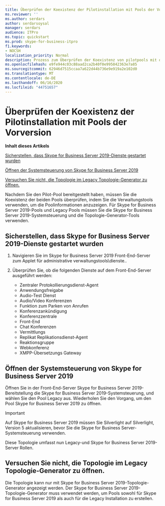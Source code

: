 ```yaml
---
title: Überprüfen der Koexistenz der Pilotinstallation mit Pools der Vorversion
ms.reviewer: ''
ms.author: serdars
author: serdarsoysal
manager: serdars
audience: ITPro
ms.topic: quickstart
ms.prod: skype-for-business-itpro
f1.keywords:
- NOCSH
localization_priority: Normal
description: Prozess zum Überprüfen der Koexistenz von pilotpools mit dem Legacy Pool.
ms.openlocfilehash: e9fe944c03c88aad2ca2b40f0e995842363e7a85
ms.sourcegitcommit: 62946d7515ccaa7a622d44b736e9e919a2e102d0
ms.translationtype: MT
ms.contentlocale: de-DE
ms.lasthandoff: 06/16/2020
ms.locfileid: "44751657"
---
```

# <a name="verify-pilot-pool-coexistence-with-legacy-pool"></a>Überprüfen der Koexistenz der Pilotinstallation mit Pools der Vorversion

 **Inhalt dieses Artikels**
  
[Sicherstellen, dass Skype for Business Server 2019-Dienste gestartet wurden](#sectionSection0)
  
[Öffnen der Systemsteuerung von Skype for Business Server 2019](#sectionSection1)
  
[Versuchen Sie nicht, die Topologie im Legacy Topologie-Generator zu öffnen.](#sectionSection2)
  
Nachdem Sie den Pilot-Pool bereitgestellt haben, müssen Sie die Koexistenz der beiden Pools überprüfen, indem Sie die Verwaltungstools verwenden, um die Poolinformationen anzuzeigen. Für Skype for Business Server 2019-Pools und Legacy Pools müssen Sie die Skype for Business Server 2019-Systemsteuerung und die Topologie-Generator-Tools verwenden. 
  
## <a name="verify-that-skype-for-business-server-2019-services-have-started"></a>Sicherstellen, dass Skype for Business Server 2019-Dienste gestartet wurden
<a name="sectionSection0"> </a>

1. Navigieren Sie im Skype for Business Server 2019 Front-End-Server zum Applet für administrative verwaltungstools\dienste..
    
2. Überprüfen Sie, ob die folgenden Dienste auf dem Front-End-Server ausgeführt werden:

    - Zentraler Protokollierungsdienst-Agent
    - Anwendungsfreigabe
    - Audio-Test Dienst
    - Audio/Video Konferenzen
    - Funktion zum Parken von Anrufen
    - Konferenzankündigung
    - Konferenzzentrale
    - Front-End
    - Chat Konferenzen
    - Vermittlungs
    - Replikat Replikationsdienst-Agent
    - Reaktionsgruppe
    - Webkonferenz
    - XMPP-Übersetzungs Gateway

  
## <a name="open-the-skype-for-business-server-2019-control-panel"></a>Öffnen der Systemsteuerung von Skype for Business Server 2019
<a name="sectionSection1"> </a>

Öffnen Sie in der Front-End-Server Skype for Business Server 2019-Bereitstellung die Skype for Business Server 2019-Systemsteuerung, und wählen Sie den Pool Legacy aus. Wiederholen Sie den Vorgang, um den Pool Skype for Business Server 2019 zu öffnen.
  
> [!IMPORTANT]
> Auf Skype for Business Server 2019 müssen Sie Silverlight auf Silverlight, Version 5 aktualisieren, bevor Sie die Skype for Business Server-Systemsteuerung verwenden. 
  
Diese Topologie umfasst nun Legacy-und Skype for Business Server 2019-Server Rollen. 

  
## <a name="dont-attempt-to-open-the-topology-in-the-legacy-topology-builder"></a>Versuchen Sie nicht, die Topologie im Legacy Topologie-Generator zu öffnen.
<a name="sectionSection2"> </a>

Die Topologie kann nur mit Skype for Business Server 2019-Topologie-Generator angezeigt werden. Der Skype for Business Server 2019-Topologie-Generator muss verwendet werden, um Pools sowohl für Skype for Business Server 2019 als auch für die Legacy Installation zu erstellen.

  

